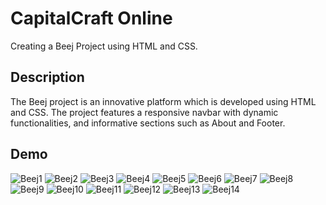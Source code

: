 # CapitalCraft Online
Creating a Beej Project using HTML and CSS.

## Description
The Beej project is an innovative platform which is developed using
HTML and CSS. The project features a responsive navbar with dynamic
functionalities, and informative sections such as About and Footer.

## Demo
![Beej1](https://github.com/SirishaKasoju26/Beej_Project/assets/132665292/a9b838bd-bf7f-4324-a7ea-549a35daad7d)
![Beej2](https://github.com/SirishaKasoju26/Beej_Project/assets/132665292/e07f97ad-0223-44fb-aaa8-da8e3ea1f380)
![Beej3](https://github.com/SirishaKasoju26/Beej_Project/assets/132665292/0b1f5c29-6d18-4b64-8223-2951e4b42d71)
![Beej4](https://github.com/SirishaKasoju26/Beej_Project/assets/132665292/f9299003-a4a4-410d-b427-cab5e45d3b39)
![Beej5](https://github.com/SirishaKasoju26/Beej_Project/assets/132665292/59551271-9c68-40af-8c3d-75060ec3fbc9)
![Beej6](https://github.com/SirishaKasoju26/Beej_Project/assets/132665292/7e3e209b-5afd-463b-a7f8-892c2070f84c)
![Beej7](https://github.com/SirishaKasoju26/Beej_Project/assets/132665292/5fd3a038-20f7-4ade-b809-2483395f0bda)
![Beej8](https://github.com/SirishaKasoju26/Beej_Project/assets/132665292/876143c2-6c03-49a6-9c0b-0d4e0cb7fde4)
![Beej9](https://github.com/SirishaKasoju26/Beej_Project/assets/132665292/33a817ce-d0f4-4430-b0ea-f514c54955db)
![Beej10](https://github.com/SirishaKasoju26/Beej_Project/assets/132665292/cd655b37-13bf-47e8-a8aa-58a9ce5169fa)
![Beej11](https://github.com/SirishaKasoju26/Beej_Project/assets/132665292/50183ac0-f044-4b38-bad1-01dbc26f3c23)
![Beej12](https://github.com/SirishaKasoju26/Beej_Project/assets/132665292/05e70848-ae3b-4ccb-85cb-91c0c30c133d)
![Beej13](https://github.com/SirishaKasoju26/Beej_Project/assets/132665292/395772f7-8f49-40df-8402-52d2b847e69f)
![Beej14](https://github.com/SirishaKasoju26/Beej_Project/assets/132665292/a149b473-7118-424b-adca-a255f6bd9b96)





